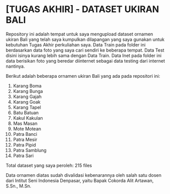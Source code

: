 # [TUGAS AKHIR] - DATASET UKIRAN BALI

Repository ini adalah tempat untuk saya mengupload dataset ornamen ukiran Bali yang telah saya kumpulkan dilapangan yang saya gunakan untuk kebutuhan Tugas Akhir perkuliahan saya.
Data Train pada folder ini berdasarkan data foto yang saya cari sendiri ke beberapa tempat.
Data Test disini isinya kurang lebih sama dengan Data Train.
Data Inet pada folder ini data berisikan foto yang beredar diinternet sebagai data testing dari internet nantinya.

Berikut adalah beberapa ornamen ukiran Bali yang ada pada repositori ini:
1. Karang Boma
2. Karang Bunga
3. Karang Gajah
4. Karang Goak
5. Karang Tapel
6. Batu Batuan
7. Kakul Kakulan
8. Mas Masan
9. Mote Motean
10. Patra Banci
11. Patra Mesir
12. Patra Pipid
13. Patra Samblung
14. Patra Sari

Total dataset yang saya peroleh: 215 files

Data ornamen diatas sudah divalidasi kebenarannya oleh salah satu dosen dari Intitut Seni Indonesia Denpasar, yaitu Bapak Cokorda Alit Artawan, S.Sn., M.Sn.
